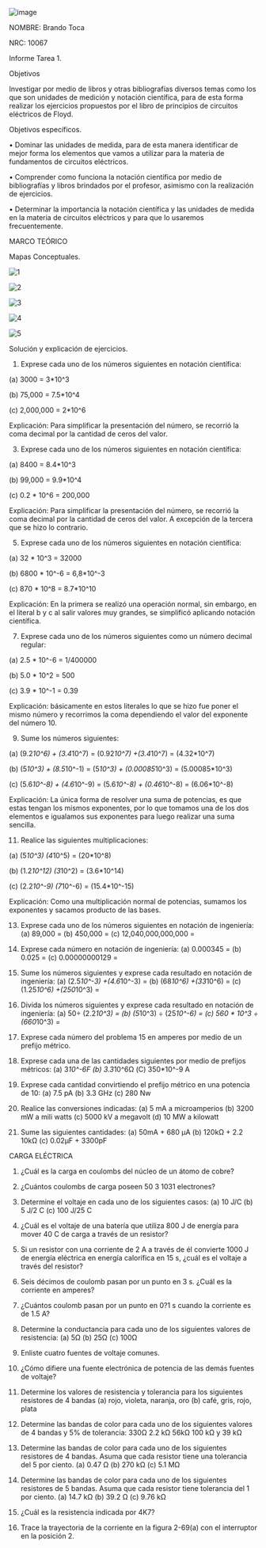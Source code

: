 ![image](https://user-images.githubusercontent.com/117947312/201243373-4a293614-b4b0-44d5-b519-da4cbc63d538.png)

NOMBRE: Brando Toca

NRC: 10067

Informe Tarea 1.

Objetivos

Investigar por medio de libros y otras bibliografías diversos temas como los que son unidades de medición y notación científica, para de esta forma realizar los ejercicios propuestos por el libro de principios de circuitos eléctricos de Floyd.

Objetivos específicos.

•	Dominar las unidades de medida, para de esta manera identificar de mejor forma los elementos que vamos a utilizar para la materia de fundamentos de circuitos eléctricos. 

•	Comprender como funciona la notación científica por medio de bibliografías y libros brindados por el profesor, asimismo con la realización de ejercicios.

•	Determinar la importancia la notación científica y las unidades de medida en la materia de circuitos eléctricos y para que lo usaremos frecuentemente.

MARCO TEÓRICO

Mapas Conceptuales.

![1](https://user-images.githubusercontent.com/117947312/201264161-8e42fa7a-26a1-42dd-852a-79edba16b953.png)
 
 ![2](https://user-images.githubusercontent.com/117947312/201264194-84693372-467a-4fd2-a604-d744cb9b9e03.png)

![3](https://user-images.githubusercontent.com/117947312/201264204-9a40e765-8624-4193-8c44-3f0451ed7bfd.png)

![4](https://user-images.githubusercontent.com/117947312/201264222-2285cce8-fedb-4fa1-9418-7b338e261778.png)

![5](https://user-images.githubusercontent.com/117947312/201264246-9290242e-892c-49b0-83b1-59d9bc5ea8a9.png)

Solución y explicación de ejercicios.

1. Exprese cada uno de los números siguientes en notación científica:

(a) 3000 = 3*10^3

(b) 75,000 = 7.5*10^4

(c) 2,000,000 = 2*10^6

Explicación: Para simplificar la presentación del número, se recorrió la coma decimal por la cantidad de ceros del valor.

3. Exprese cada uno de los números siguientes en notación científica:

(a) 8400 = 8.4*10^3

(b) 99,000 = 9.9*10^4

(c) 0.2 * 10^6 = 200,000

Explicación: Para simplificar la presentación del número, se recorrió la coma decimal por la cantidad de ceros del valor. A excepción de la tercera que se hizo lo contrario.

5. Exprese cada uno de los números siguientes en notación científica:

(a) 32 * 10^3 = 32000

(b) 6800 * 10^-6 = 6,8*10^-3

(c) 870 * 10^8 = 8.7*10^10 

Explicación: En la primera se realizó una operación normal, sin embargo, en el literal b y c al salir valores muy grandes, se simplificó aplicando notación científica.

7.  Exprese cada uno de los números siguientes como un número decimal regular:

(a) 2.5 * 10^-6 = 1/400000

(b) 5.0 * 10^2 = 500

(c) 3.9 * 10^-1 = 0.39

Explicación: básicamente en estos literales lo que se hizo fue poner el mismo número y recorrimos la coma dependiendo el valor del exponente del número 10.

9. Sume los números siguientes:

(a) (9.2*10^6) + (3.4*10^7) = (0.92*10^7) +(3.4*10^7) = (4.32*10^7)

(b) (5*10^3) + (8.5*10^-1) = (5*10^3) + (0.00085*10^3) = (5.00085*10^3)

(c) (5.6*10^-8) + (4.6*10^-9) = (5.6*10^-8) + (0.46*10^-8) = (6.06*10^-8)

Explicación: La única forma de resolver una suma de potencias, es que estas tengan los mismos exponentes, por lo que tomamos una de los dos elementos e igualamos sus exponentes para luego realizar una suma sencilla.

11. Realice las siguientes multiplicaciones:

(a) (5*10^3) (4*10^5) = (20*10^8)

(b) (1.2*10^12) (3*10^2) = (3.6*10^14)

(c) (2.2*10^-9) (7*10^-6) = (15.4*10^-15)

Explicación: Como una multiplicación normal de potencias, sumamos los exponentes y sacamos producto de las bases.

13. Exprese cada uno de los números siguientes en notación de ingeniería:
(a) 89,000 =
(b) 450,000 =
(c) 12,040,000,000,000 =

15. Exprese cada número en notación de ingeniería:
(a) 0.000345 =
(b) 0.025 =
(c) 0.00000000129 =

17. Sume los números siguientes y exprese cada resultado en notación de ingeniería:
(a) (2.5*10^-3) +(4.6*10^-3) =
(b) (68*10^6) +(33*10^6) =
(c) (1.25*10^6) +(250*10^3) =

19. Divida los números siguientes y exprese cada resultado en notación de ingeniería:
(a) 50÷ (2.2*10^3) =
(b) (5*10^3) ÷ (25*10^-6) =
(c) 560 * 10^3 ÷ (660*10^3) =

21. Exprese cada número del problema 15 en amperes por medio de un prefijo métrico.

23. Exprese cada una de las cantidades siguientes por medio de prefijos métricos:
(a) 3*10^-6F
(b) 3.3*10^6Ω
(C) 350*10^-9 A
 
25. Exprese cada cantidad convirtiendo el prefijo métrico en una potencia de 10:
(a) 7.5 pA 
(b) 3.3 GHz 
(c) 280 Nw

27. Realice las conversiones indicadas:
(a) 5 mA a microamperios 
(b) 3200 mW a mili watts
(c) 5000 kV a megavolt 
(d) 10 MW a kilowatt

29. Sume las siguientes cantidades:
(a) 50mA + 680 µA 
(b) 120kΩ + 2.2 10kΩ
(c) 0.02µF + 3300pF 

CARGA ELÉCTRICA
1. ¿Cuál es la carga en coulombs del núcleo de un átomo de cobre?

3. ¿Cuántos coulombs de carga poseen 50 3 1031 electrones?
5. Determine el voltaje en cada uno de los siguientes casos:
       (a) 10 J/C
       (b) 5 J/2 C 
       (c) 100 J/25 C

7. ¿Cuál es el voltaje de una batería que utiliza 800 J de energía para mover 40 C de carga a través de
un resistor?

9. Si un resistor con una corriente de 2 A a través de él convierte 1000 J de energía eléctrica en energía
calorífica en 15 s, ¿cuál es el voltaje a través del resistor?
11. Seis décimos de coulomb pasan por un punto en 3 s. ¿Cuál es la corriente en amperes?

13. ¿Cuántos coulomb pasan por un punto en 0?1 s cuando la corriente es de 1.5 A?

15. Determine la conductancia para cada uno de los siguientes valores de resistencia:
(a) 5Ω
(b) 25Ω
(c) 100Ω
17. Enliste cuatro fuentes de voltaje comunes.

19. ¿Cómo difiere una fuente electrónica de potencia de las demás fuentes de voltaje?

21. Determine los valores de resistencia y tolerancia para los siguientes resistores de 4 bandas
(a) rojo, violeta, naranja, oro 
(b) café, gris, rojo, plata

23. Determine las bandas de color para cada uno de los siguientes valores de 4 bandas y 5% de tolerancia: 330Ω 2.2 kΩ 56kΩ 100 kΩ y 39 kΩ

25. Determine las bandas de color para cada uno de los siguientes resistores de 4 bandas. Asuma que cada resistor tiene una tolerancia del 5 por ciento.
(a)  0.47 Ω
(b)  270 kΩ
(c) 5.1 MΩ

27. Determine las bandas de color para cada uno de los siguientes resistores de 5 bandas. Asuma que cada resistor tiene tolerancia del 1 por ciento.
(a) 14.7 kΩ
(b) 39.2 Ω
(c) 9.76 kΩ

29. ¿Cuál es la resistencia indicada por 4K7?

31. Trace la trayectoria de la corriente en la figura 2-69(a) con el interruptor en la posición 2.
